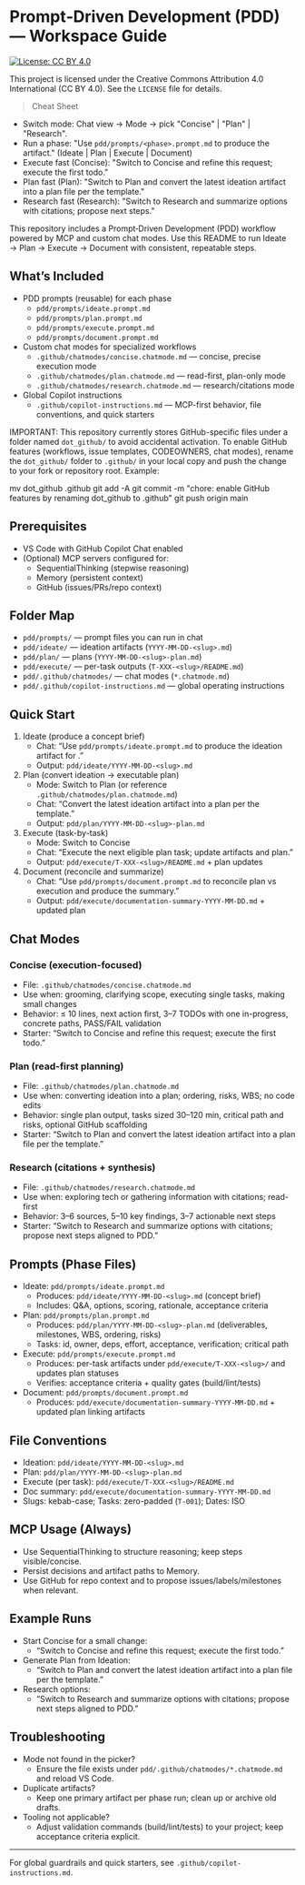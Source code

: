 # Prompt‑Driven Development (PDD) — Workspace Guide

[![License: CC BY 4.0](https://img.shields.io/badge/License-CC%20BY%204.0-lightgrey.svg)](https://creativecommons.org/licenses/by/4.0/)

This project is licensed under the Creative Commons Attribution 4.0 International (CC BY 4.0). See the `LICENSE` file for details.

> Cheat Sheet
- Switch mode: Chat view → Mode → pick "Concise" | "Plan" | "Research".
- Run a phase: "Use `pdd/prompts/<phase>.prompt.md` to produce the artifact." (Ideate | Plan | Execute | Document)
- Execute fast (Concise): "Switch to Concise and refine this request; execute the first todo."
- Plan fast (Plan): "Switch to Plan and convert the latest ideation artifact into a plan file per the template."
- Research fast (Research): "Switch to Research and summarize options with citations; propose next steps."

This repository includes a Prompt‑Driven Development (PDD) workflow powered by MCP and custom chat modes. Use this README to run Ideate → Plan → Execute → Document with consistent, repeatable steps.

## What’s Included
- PDD prompts (reusable) for each phase
  - `pdd/prompts/ideate.prompt.md`
  - `pdd/prompts/plan.prompt.md`
  - `pdd/prompts/execute.prompt.md`
  - `pdd/prompts/document.prompt.md`
- Custom chat modes for specialized workflows
  - `.github/chatmodes/concise.chatmode.md` — concise, precise execution mode
  - `.github/chatmodes/plan.chatmode.md` — read-first, plan-only mode
  - `.github/chatmodes/research.chatmode.md` — research/citations mode
- Global Copilot instructions
  - `.github/copilot-instructions.md` — MCP-first behavior, file conventions, and quick starters

IMPORTANT: This repository currently stores GitHub-specific files under a folder named `dot_github/` to avoid accidental activation. To enable GitHub features (workflows, issue templates, CODEOWNERS, chat modes), rename the `dot_github/` folder to `.github/` in your local copy and push the change to your fork or repository root. Example:

  mv dot_github .github
  git add -A
  git commit -m "chore: enable GitHub features by renaming dot_github to .github"
  git push origin main

## Prerequisites
- VS Code with GitHub Copilot Chat enabled
- (Optional) MCP servers configured for:
  - SequentialThinking (stepwise reasoning)
  - Memory (persistent context)
  - GitHub (issues/PRs/repo context)

## Folder Map
- `pdd/prompts/` — prompt files you can run in chat
- `pdd/ideate/` — ideation artifacts (`YYYY-MM-DD-<slug>.md`)
- `pdd/plan/` — plans (`YYYY-MM-DD-<slug>-plan.md`)
- `pdd/execute/` — per-task outputs (`T-XXX-<slug>/README.md`)
- `pdd/.github/chatmodes/` — chat modes (`*.chatmode.md`)
- `pdd/.github/copilot-instructions.md` — global operating instructions

## Quick Start
1) Ideate (produce a concept brief)
   - Chat: “Use `pdd/prompts/ideate.prompt.md` to produce the ideation artifact for <initiative>.”
   - Output: `pdd/ideate/YYYY-MM-DD-<slug>.md`
2) Plan (convert ideation → executable plan)
   - Mode: Switch to Plan (or reference `.github/chatmodes/plan.chatmode.md`)
   - Chat: “Convert the latest ideation artifact into a plan per the template.”
   - Output: `pdd/plan/YYYY-MM-DD-<slug>-plan.md`
3) Execute (task-by-task)
   - Mode: Switch to Concise
   - Chat: “Execute the next eligible plan task; update artifacts and plan.”
   - Output: `pdd/execute/T-XXX-<slug>/README.md` + plan updates
4) Document (reconcile and summarize)
   - Chat: “Use `pdd/prompts/document.prompt.md` to reconcile plan vs execution and produce the summary.”
   - Output: `pdd/execute/documentation-summary-YYYY-MM-DD.md` + updated plan

## Chat Modes
### Concise (execution-focused)
- File: `.github/chatmodes/concise.chatmode.md`
- Use when: grooming, clarifying scope, executing single tasks, making small changes
- Behavior: ≤ 10 lines, next action first, 3–7 TODOs with one in-progress, concrete paths, PASS/FAIL validation
- Starter: “Switch to Concise and refine this request; execute the first todo.”

### Plan (read-first planning)
- File: `.github/chatmodes/plan.chatmode.md`
- Use when: converting ideation into a plan; ordering, risks, WBS; no code edits
- Behavior: single plan output, tasks sized 30–120 min, critical path and risks, optional GitHub scaffolding
- Starter: “Switch to Plan and convert the latest ideation artifact into a plan file per the template.”

### Research (citations + synthesis)
- File: `.github/chatmodes/research.chatmode.md`
- Use when: exploring tech or gathering information with citations; read-first
- Behavior: 3–6 sources, 5–10 key findings, 3–7 actionable next steps
- Starter: “Switch to Research and summarize options with citations; propose next steps aligned to PDD.”

## Prompts (Phase Files)
- Ideate: `pdd/prompts/ideate.prompt.md`
  - Produces: `pdd/ideate/YYYY-MM-DD-<slug>.md` (concept brief)
  - Includes: Q&A, options, scoring, rationale, acceptance criteria
- Plan: `pdd/prompts/plan.prompt.md`
  - Produces: `pdd/plan/YYYY-MM-DD-<slug>-plan.md` (deliverables, milestones, WBS, ordering, risks)
  - Tasks: id, owner, deps, effort, acceptance, verification; critical path
- Execute: `pdd/prompts/execute.prompt.md`
  - Produces: per-task artifacts under `pdd/execute/T-XXX-<slug>/` and updates plan statuses
  - Verifies: acceptance criteria + quality gates (build/lint/tests)
- Document: `pdd/prompts/document.prompt.md`
  - Produces: `pdd/execute/documentation-summary-YYYY-MM-DD.md` + updated plan linking artifacts

## File Conventions
- Ideation: `pdd/ideate/YYYY-MM-DD-<slug>.md`
- Plan: `pdd/plan/YYYY-MM-DD-<slug>-plan.md`
- Execute (per task): `pdd/execute/T-XXX-<slug>/README.md`
- Doc summary: `pdd/execute/documentation-summary-YYYY-MM-DD.md`
- Slugs: kebab-case; Tasks: zero-padded (`T-001`); Dates: ISO

## MCP Usage (Always)
- Use SequentialThinking to structure reasoning; keep steps visible/concise.
- Persist decisions and artifact paths to Memory.
- Use GitHub for repo context and to propose issues/labels/milestones when relevant.

## Example Runs
- Start Concise for a small change:
  - “Switch to Concise and refine this request; execute the first todo.”
- Generate Plan from Ideation:
  - “Switch to Plan and convert the latest ideation artifact into a plan file per the template.”
- Research options:
  - “Switch to Research and summarize options with citations; propose next steps aligned to PDD.”

## Troubleshooting
- Mode not found in the picker?
  - Ensure the file exists under `pdd/.github/chatmodes/*.chatmode.md` and reload VS Code.
- Duplicate artifacts?
  - Keep one primary artifact per phase run; clean up or archive old drafts.
- Tooling not applicable?
  - Adjust validation commands (build/lint/tests) to your project; keep acceptance criteria explicit.

---
For global guardrails and quick starters, see `.github/copilot-instructions.md`.
